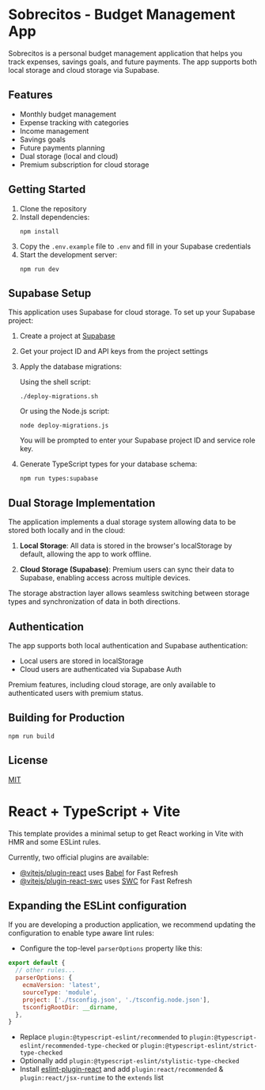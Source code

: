 # Sobrecitos - Budget Management App

Sobrecitos is a personal budget management application that helps you track expenses, savings goals, and future payments. The app supports both local storage and cloud storage via Supabase.

## Features

- Monthly budget management
- Expense tracking with categories
- Income management
- Savings goals
- Future payments planning
- Dual storage (local and cloud)
- Premium subscription for cloud storage

## Getting Started

1. Clone the repository
2. Install dependencies:
   ```
   npm install
   ```
3. Copy the `.env.example` file to `.env` and fill in your Supabase credentials
4. Start the development server:
   ```
   npm run dev
   ```

## Supabase Setup

This application uses Supabase for cloud storage. To set up your Supabase project:

1. Create a project at [Supabase](https://supabase.com)
2. Get your project ID and API keys from the project settings
3. Apply the database migrations:

   Using the shell script:
   ```
   ./deploy-migrations.sh
   ```

   Or using the Node.js script:
   ```
   node deploy-migrations.js
   ```

   You will be prompted to enter your Supabase project ID and service role key.

4. Generate TypeScript types for your database schema:
   ```
   npm run types:supabase
   ```

## Dual Storage Implementation

The application implements a dual storage system allowing data to be stored both locally and in the cloud:

1. **Local Storage**: All data is stored in the browser's localStorage by default, allowing the app to work offline.

2. **Cloud Storage (Supabase)**: Premium users can sync their data to Supabase, enabling access across multiple devices.

The storage abstraction layer allows seamless switching between storage types and synchronization of data in both directions.

## Authentication

The app supports both local authentication and Supabase authentication:

- Local users are stored in localStorage
- Cloud users are authenticated via Supabase Auth

Premium features, including cloud storage, are only available to authenticated users with premium status.

## Building for Production

```
npm run build
```

## License

[MIT](LICENSE)

# React + TypeScript + Vite

This template provides a minimal setup to get React working in Vite with HMR and some ESLint rules.

Currently, two official plugins are available:

- [@vitejs/plugin-react](https://github.com/vitejs/vite-plugin-react/blob/main/packages/plugin-react/README.md) uses [Babel](https://babeljs.io/) for Fast Refresh
- [@vitejs/plugin-react-swc](https://github.com/vitejs/vite-plugin-react-swc) uses [SWC](https://swc.rs/) for Fast Refresh

## Expanding the ESLint configuration

If you are developing a production application, we recommend updating the configuration to enable type aware lint rules:

- Configure the top-level `parserOptions` property like this:

```js
export default {
  // other rules...
  parserOptions: {
    ecmaVersion: 'latest',
    sourceType: 'module',
    project: ['./tsconfig.json', './tsconfig.node.json'],
    tsconfigRootDir: __dirname,
  },
}
```

- Replace `plugin:@typescript-eslint/recommended` to `plugin:@typescript-eslint/recommended-type-checked` or `plugin:@typescript-eslint/strict-type-checked`
- Optionally add `plugin:@typescript-eslint/stylistic-type-checked`
- Install [eslint-plugin-react](https://github.com/jsx-eslint/eslint-plugin-react) and add `plugin:react/recommended` & `plugin:react/jsx-runtime` to the `extends` list
